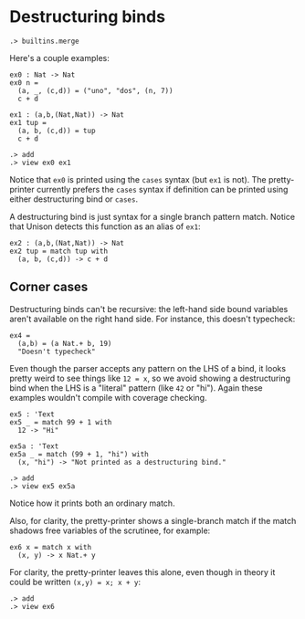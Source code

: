 # Destructuring binds

```ucm:hide
.> builtins.merge
```

Here's a couple examples:

```unison
ex0 : Nat -> Nat
ex0 n =
  (a, _, (c,d)) = ("uno", "dos", (n, 7))
  c + d

ex1 : (a,b,(Nat,Nat)) -> Nat
ex1 tup =
  (a, b, (c,d)) = tup
  c + d
```

```ucm
.> add
.> view ex0 ex1
```

Notice that `ex0` is printed using the `cases` syntax (but `ex1` is not). The pretty-printer currently prefers the `cases` syntax if definition can be printed using either destructuring bind or `cases`.

A destructuring bind is just syntax for a single branch pattern match. Notice that Unison detects this function as an alias of `ex1`:

```unison
ex2 : (a,b,(Nat,Nat)) -> Nat
ex2 tup = match tup with
  (a, b, (c,d)) -> c + d
```

## Corner cases

Destructuring binds can't be recursive: the left-hand side bound variables aren't available on the right hand side. For instance, this doesn't typecheck:

```unison:error
ex4 =
  (a,b) = (a Nat.+ b, 19)
  "Doesn't typecheck"
```

Even though the parser accepts any pattern on the LHS of a bind, it looks pretty weird to see things like `12 = x`, so we avoid showing a destructuring bind when the LHS is a "literal" pattern (like `42` or "hi"). Again these examples wouldn't compile with coverage checking.

```unison
ex5 : 'Text
ex5 _ = match 99 + 1 with
  12 -> "Hi"

ex5a : 'Text
ex5a _ = match (99 + 1, "hi") with
  (x, "hi") -> "Not printed as a destructuring bind."
```

```ucm
.> add
.> view ex5 ex5a
```

Notice how it prints both an ordinary match.

Also, for clarity, the pretty-printer shows a single-branch match if the match shadows free variables of the scrutinee, for example:

```unison:hide
ex6 x = match x with
  (x, y) -> x Nat.+ y
```

For clarity, the pretty-printer leaves this alone, even though in theory it could be written `(x,y) = x; x + y`:

```ucm
.> add
.> view ex6
```
